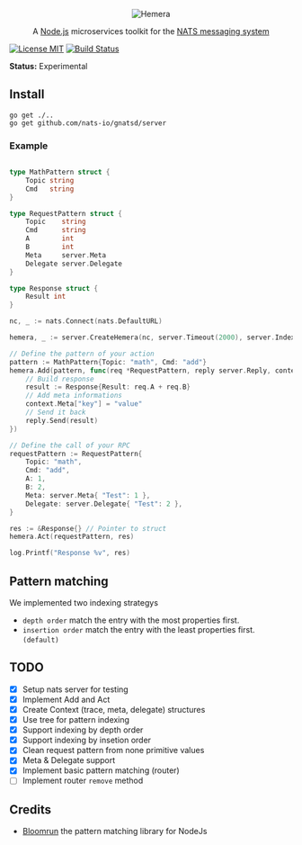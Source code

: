<p align="center">
<img src="https://github.com/StarpTech/hemera/raw/master/media/hemera-logo.png" alt="Hemera" style="max-width:100%;">
</p>

<p align="center">
A <a href="http://nodejs.org/">Node.js</a> microservices toolkit for the <a href="https://nats.io">NATS messaging system</a>
</p>

[![License MIT](https://img.shields.io/badge/License-MIT-blue.svg)](http://opensource.org/licenses/MIT)
[![Build Status](https://travis-ci.org/hemerajs/go-hemera.svg?branch=master)](http://travis-ci.org/hemerajs/go-hemera)

**Status:** Experimental

## Install

```
go get ./..
go get github.com/nats-io/gnatsd/server
```

### Example
```go

type MathPattern struct {
	Topic string
	Cmd   string
}

type RequestPattern struct {
	Topic    string
	Cmd      string
	A        int
	B        int
	Meta     server.Meta
	Delegate server.Delegate
}

type Response struct {
	Result int
}

nc, _ := nats.Connect(nats.DefaultURL)

hemera, _ := server.CreateHemera(nc, server.Timeout(2000), server.IndexingStrategy(DepthIndexing)...)

// Define the pattern of your action
pattern := MathPattern{Topic: "math", Cmd: "add"}
hemera.Add(pattern, func(req *RequestPattern, reply server.Reply, context *server.Context) {
	// Build response
	result := Response{Result: req.A + req.B}
	// Add meta informations
	context.Meta["key"] = "value"
	// Send it back
	reply.Send(result)
})

// Define the call of your RPC
requestPattern := RequestPattern{
	Topic: "math",
	Cmd: "add",
	A: 1,
	B: 2,
	Meta: server.Meta{ "Test": 1 },
	Delegate: server.Delegate{ "Test": 2 },
}

res := &Response{} // Pointer to struct
hemera.Act(requestPattern, res)

log.Printf("Response %v", res)
```

## Pattern matching
We implemented two indexing strategys
- `depth order` match the entry with the most properties first.
- `insertion order` match the entry with the least properties first. `(default)`

## TODO
- [X] Setup nats server for testing
- [X] Implement Add and Act
- [X] Create Context (trace, meta, delegate) structures
- [X] Use tree for pattern indexing
- [X] Support indexing by depth order
- [X] Support indexing by insetion order
- [X] Clean request pattern from none primitive values
- [X] Meta & Delegate support
- [X] Implement basic pattern matching (router)
- [ ] Implement router `remove` method

## Credits

- [Bloomrun](https://github.com/mcollina/bloomrun) the pattern matching library for NodeJs
